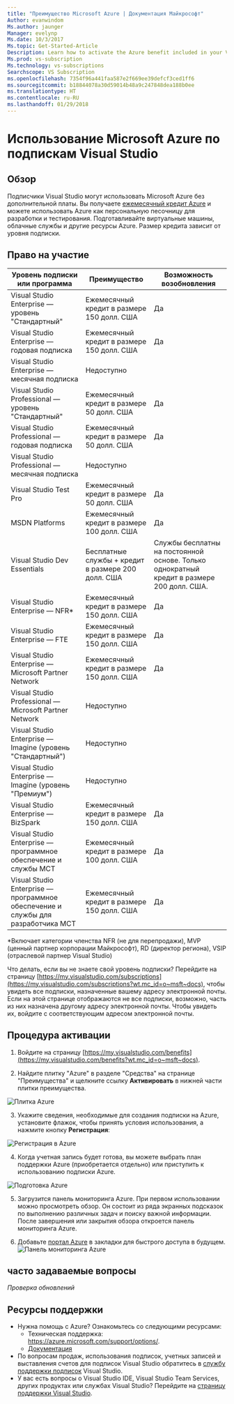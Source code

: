 ```yaml
---
title: "Преимущество Microsoft Azure | Документация Майкрософт"
Author: evanwindom
Ms.author: jaunger
Manager: evelynp
Ms.date: 10/3/2017
Ms.topic: Get-Started-Article
Description: Learn how to activate the Azure benefit included in your Visual Studio subscription.
Ms.prod: vs-subscription
Ms.technology: vs-subscriptions
Searchscope: VS Subscription
ms.openlocfilehash: 7354f96a441faa587e2f669ee39defcf3ced1ff6
ms.sourcegitcommit: b18844078a30d59014b48a9c247848dea188b0ee
ms.translationtype: HT
ms.contentlocale: ru-RU
ms.lasthandoff: 01/29/2018
---
```

# <a name="using-microsoft-azure-in-visual-studio-subscriptions"></a>Использование Microsoft Azure по подпискам Visual Studio

## <a name="overview"></a>Обзор
Подписчики Visual Studio могут использовать Microsoft Azure без дополнительной платы.  Вы получаете [ежемесячный кредит Azure](https://azure.microsoft.com/pricing/member-offers/msdn-benefits-details/) и можете использовать Azure как персональную песочницу для разработки и тестирования.  Подготавливайте виртуальные машины, облачные службы и другие ресурсы Azure.  Размер кредита зависит от уровня подписки. 

## <a name="eligibililty"></a>Право на участие 

| Уровень подписки или программа                                 | Преимущество                     | Возможность возобновления                                                   |
|--------------------------------------------------------------|-----------------------------|--------------------------------------------------------------|
| Visual Studio Enterprise — уровень "Стандартный"                            | Ежемесячный кредит в размере 150 долл. США         |   Да                                                        |
| Visual Studio Enterprise — годовая подписка                              | Ежемесячный кредит в размере 150 долл. США         |   Да                                                        |
| Visual Studio Enterprise — месячная подписка                             | Недоступно               |                                                              |
| Visual Studio Professional — уровень "Стандартный"                          | Ежемесячный кредит в размере 50 долл. США          |   Да                                                        |
| Visual Studio Professional — годовая подписка                            | Ежемесячный кредит в размере 50 долл. США          |   Да                                                        | 
| Visual Studio Professional — месячная подписка                           | Недоступно               |                                                              |
| Visual Studio Test Pro                                       | Ежемесячный кредит в размере 50 долл. США          |   Да                                                        |
| MSDN Platforms                                               | Ежемесячный кредит в размере 100 долл. США         |   Да                                                        |
| Visual Studio Dev Essentials                                 | Бесплатные службы + кредит в размере 200 долл. США | Службы бесплатны на постоянной основе.  Только однократный кредит в размере 200 долл. США.  |
| Visual Studio Enterprise — NFR*                              | Ежемесячный кредит в размере 150 долл. США         |   Да                                                        |
| Visual Studio Enterprise — FTE                               | Ежемесячный кредит в размере 150 долл. США         |   Да                                                        |
| Visual Studio Enterprise — Microsoft Partner Network         | Ежемесячный кредит в размере 150 долл. США         |   Да                                                        |
| Visual Studio Professional — Microsoft Partner Network       | Недоступно               |                                                              |
| Visual Studio Enterprise — Imagine (уровень "Стандартный")                | Недоступно               |                                                              |
| Visual Studio Enterprise — Imagine (уровень "Премиум")                 | Недоступно               |                                                              |
| Visual Studio Enterprise — BizSpark                          | Ежемесячный кредит в размере 150 долл. США         |   Да                                                        |
| Visual Studio Enterprise — программное обеспечение и службы MCT           | Ежемесячный кредит в размере 100 долл. США         |   Да                                                        |
| Visual Studio Enterprise — программное обеспечение и службы для разработчика MCT | Ежемесячный кредит в размере 150 долл. США         |   Да                                                        |
*Включает категории членства NFR (не для перепродажи), MVP (ценный партнер корпорации Майкрософт), RD (директор региона), VSIP (отраслевой партнер Visual Studio)  

Что делать, если вы не знаете свой уровень подписки?  Перейдите на страницу [https://my.visualstudio.com/subscriptions](https://my.visualstudio.com/subscriptions?wt.mc_id=o~msft~docs), чтобы увидеть все подписки, назначенные вашему адресу электронной почты. Если на этой странице отображаются не все подписки, возможно, часть из них назначена другому адресу электронной почты.  Чтобы увидеть их, войдите с соответствующим адресом электронной почты. 

## <a name="activation-steps"></a>Процедура активации

1.  Войдите на страницу [https://my.visualstudio.com/benefits](https://my.visualstudio.com/benefits?wt.mc_id=o~msft~docs).

2.  Найдите плитку "Azure" в разделе "Средства" на странице "Преимущества" и щелкните ссылку **Активировать** в нижней части плитки преимущества.   

![Плитка Azure](_img\vs-azure\vs-azure-tile.png)

3.  Укажите сведения, необходимые для создания подписки на Azure, установите флажок, чтобы принять условия использования, а нажмите кнопку **Регистрация**: 

![Регистрация в Azure](_img\vs-azure\vs-azure-sign-up-cropped.png)

4.  Когда учетная запись будет готова, вы можете выбрать план поддержки Azure (приобретается отдельно) или приступить к использованию подписки Azure.  

![Подготовка Azure](_img\vs-azure\vs-azure-getting-ready-cropped.png)
    
5.  Загрузится панель мониторинга Azure. При первом использовании можно просмотреть обзор.  Он состоит из ряда экранных подсказок по выполнению различных задач и поиску важной информации.  После завершения или закрытия обзора откроется панель мониторинга Azure. 

6.  Добавьте [портал Azure](https://portal.azure.com) в закладки для быстрого доступа в будущем.
![Панель мониторинга Azure](_img\vs-azure\vs-azure-dashboard-cropped.png)

## <a name="faq"></a>часто задаваемые вопросы
*Проверка обновлений*

## <a name="support-resources"></a>Ресурсы поддержки
-  Нужна помощь с Azure?  Ознакомьтесь со следующими ресурсами:
    - Техническая поддержка: https://azure.microsoft.com/support/options/. 
    - [Документация](/azure/)
-  По вопросам продаж, использования подписок, учетных записей и выставления счетов для подписок Visual Studio обратитесь в [службу поддержки подписок](https://www.visualstudio.com/subscriptions/support/) Visual Studio.
-  У вас есть вопросы о Visual Studio IDE, Visual Studio Team Services, других продуктах или службах Visual Studio?  Перейдите на [страницу поддержки Visual Studio](https://www.visualstudio.com/support/). 
